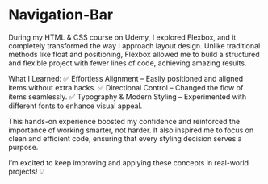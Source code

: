# Navigation-Bar
During my HTML & CSS course on Udemy, I explored Flexbox, and it completely transformed the way I approach layout design. Unlike traditional methods like float and positioning, Flexbox allowed me to build a structured and flexible project with fewer lines of code, achieving amazing results.

What I Learned:
✅ Effortless Alignment – Easily positioned and aligned items without extra hacks.
✅ Directional Control – Changed the flow of items seamlessly.
✅ Typography & Modern Styling – Experimented with different fonts to enhance visual appeal.

This hands-on experience boosted my confidence and reinforced the importance of working smarter, not harder. It also inspired me to focus on clean and efficient code, ensuring that every styling decision serves a purpose.

I’m excited to keep improving and applying these concepts in real-world projects! 💡
